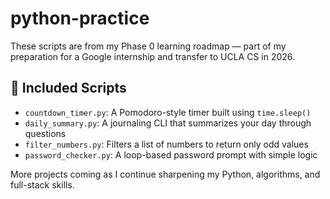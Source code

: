# python-practice

These scripts are from my Phase 0 learning roadmap — part of my preparation for a Google internship and transfer to UCLA CS in 2026.

## 📂 Included Scripts
- `countdown_timer.py`: A Pomodoro-style timer built using `time.sleep()`
- `daily_summary.py`: A journaling CLI that summarizes your day through questions
- `filter_numbers.py`: Filters a list of numbers to return only odd values
- `password_checker.py`: A loop-based password prompt with simple logic

More projects coming as I continue sharpening my Python, algorithms, and full-stack skills.
